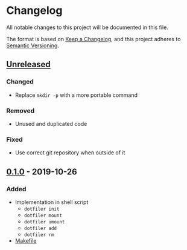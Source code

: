 # Changelog

All notable changes to this project will be documented in this file.

The format is based on [Keep a Changelog](https://keepachangelog.com/en/1.0.0/),
and this project adheres to [Semantic Versioning](https://semver.org/spec/v2.0.0.html).


## [Unreleased]

### Changed

- Replace `mkdir -p` with a more portable command

### Removed

- Unused and duplicated code

### Fixed

- Use correct git repository when outside of it


## [0.1.0] - 2019-10-26

### Added

- Implementation in shell script
  - `dotfiler init`
  - `dotfiler mount`
  - `dotfiler umount`
  - `dotfiler add`
  - `dotfiler rm`
- [Makefile]


[unreleased]: https://github.com/aryelgois/dotfiler/compare/v0.1.0...develop
[0.1.0]: https://github.com/aryelgois/dotfiler/compare/initial-commit...v0.1.0

[makefile]: Makefile

